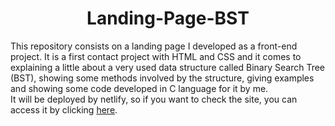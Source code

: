 <h1 align="center">Landing-Page-BST</h1>

This repository consists on a landing page I developed as a front-end project. It is a first contact project with HTML and CSS and it comes to explaining a little about a very used data structure called Binary Search Tree (BST), showing some methods involved by the structure, giving examples and showing some code developed in C language for it by me.
<br>
It will be deployed by netlify, so if you want to check the site, you can access it by clicking <a href='https://learningbst.netlify.app/' target='_blank'>here</a>.
